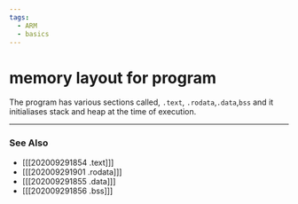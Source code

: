 ```yaml
---
tags: 
  - ARM
  - basics
---
```

# memory layout for program
The program has various sections called, `.text`, `.rodata`,`.data`,`bss` 
and it initialiases stack and heap at the time of execution.

---
### See Also
- [[[202009291854 .text]]]
- [[[202009291901 .rodata]]]
- [[[202009291855 .data]]]
- [[[202009291856 .bss]]]
